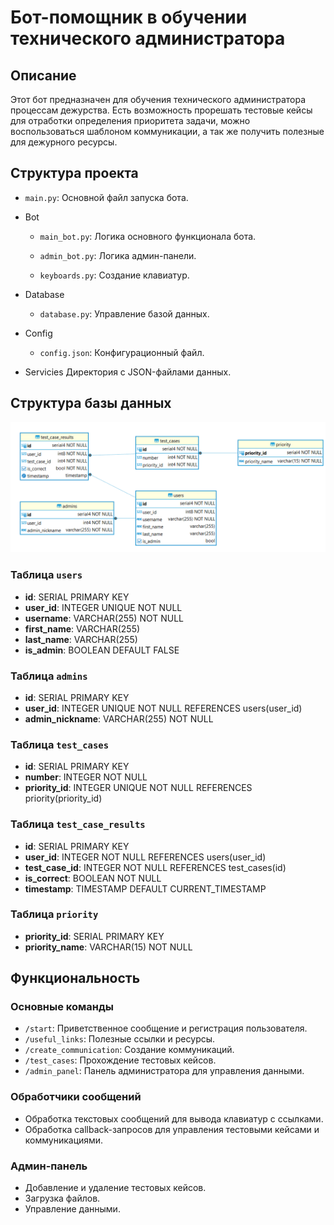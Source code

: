 # Бот-помощник в обучении технического администратора

## Описание

Этот бот предназначен для обучения технического администратора процессам дежурства. Есть возможность прорешать тестовые кейсы для отработки определения приоритета задачи, можно воспользоваться шаблоном коммуникации, а так же получить полезные для дежурного ресурсы.

## Структура проекта
- `main.py`: Основной файл запуска бота.

- Bot
  - `main_bot.py`: Логика основного функционала бота.

  -  `admin_bot.py`: Логика админ-панели.

  -  `keyboards.py`: Создание клавиатур.

- Database 
  - `database.py`: Управление базой данных.

- Config
  - `config.json`: Конфигурационный файл.

- Servicies Директория с JSON-файлами данных.

## Структура базы данных

![Схема БД](Servicies\res\db.png)

### Таблица `users`
- **id**: SERIAL PRIMARY KEY
- **user_id**: INTEGER UNIQUE NOT NULL
- **username**: VARCHAR(255) NOT NULL
- **first_name**: VARCHAR(255)
- **last_name**: VARCHAR(255)
- **is_admin**: BOOLEAN DEFAULT FALSE

### Таблица `admins`
- **id**: SERIAL PRIMARY KEY
- **user_id**: INTEGER UNIQUE NOT NULL REFERENCES users(user_id)
- **admin_nickname**: VARCHAR(255) NOT NULL

### Таблица `test_cases`
- **id**: SERIAL PRIMARY KEY
- **number**: INTEGER NOT NULL
- **priority_id**: INTEGER UNIQUE NOT NULL REFERENCES priority(priority_id)

### Таблица `test_case_results`
- **id**: SERIAL PRIMARY KEY
- **user_id**: INTEGER NOT NULL REFERENCES users(user_id)
- **test_case_id**: INTEGER NOT NULL REFERENCES test_cases(id)
- **is_correct**: BOOLEAN NOT NULL
- **timestamp**: TIMESTAMP DEFAULT CURRENT_TIMESTAMP

### Таблица `priority`
- **priority_id**: SERIAL PRIMARY KEY
- **priority_name**: VARCHAR(15) NOT NULL

## Функциональность

### Основные команды

- `/start`: Приветственное сообщение и регистрация пользователя.
- `/useful_links`: Полезные ссылки и ресурсы.
- `/create_communication`: Создание коммуникаций.
- `/test_cases`: Прохождение тестовых кейсов.
- `/admin_panel`: Панель администратора для управления данными.

### Обработчики сообщений

- Обработка текстовых сообщений для вывода клавиатур с ссылками.
- Обработка callback-запросов для управления тестовыми кейсами и коммуникациями.

### Админ-панель

- Добавление и удаление тестовых кейсов.
- Загрузка файлов.
- Управление данными.

